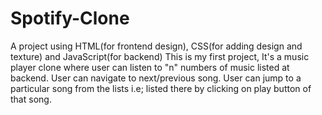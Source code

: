 # Spotify-Clone
A project using HTML(for frontend design), CSS(for adding design and texture) and JavaScript(for backend) This is my first project, It's a music player clone where user can listen to "n" numbers of music listed at backend. User can navigate to next/previous song. User can jump to a particular song from the lists i.e; listed there by clicking on play button of that song.
